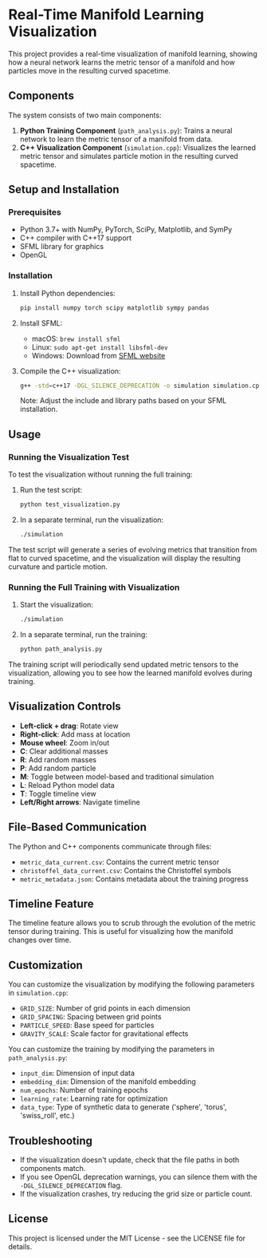 # Real-Time Manifold Learning Visualization

This project provides a real-time visualization of manifold learning, showing how a neural network learns the metric tensor of a manifold and how particles move in the resulting curved spacetime.

## Components

The system consists of two main components:

1. **Python Training Component** (`path_analysis.py`): Trains a neural network to learn the metric tensor of a manifold from data.
2. **C++ Visualization Component** (`simulation.cpp`): Visualizes the learned metric tensor and simulates particle motion in the resulting curved spacetime.

## Setup and Installation

### Prerequisites

- Python 3.7+ with NumPy, PyTorch, SciPy, Matplotlib, and SymPy
- C++ compiler with C++17 support
- SFML library for graphics
- OpenGL

### Installation

1. Install Python dependencies:
   ```bash
   pip install numpy torch scipy matplotlib sympy pandas
   ```

2. Install SFML:
   - macOS: `brew install sfml`
   - Linux: `sudo apt-get install libsfml-dev`
   - Windows: Download from [SFML website](https://www.sfml-dev.org/download.php)

3. Compile the C++ visualization:
   ```bash
   g++ -std=c++17 -DGL_SILENCE_DEPRECATION -o simulation simulation.cpp -I/opt/homebrew/opt/sfml/include -L/opt/homebrew/opt/sfml/lib -lsfml-graphics -lsfml-window -lsfml-system -framework OpenGL
   ```
   
   Note: Adjust the include and library paths based on your SFML installation.

## Usage

### Running the Visualization Test

To test the visualization without running the full training:

1. Run the test script:
   ```bash
   python test_visualization.py
   ```

2. In a separate terminal, run the visualization:
   ```bash
   ./simulation
   ```

The test script will generate a series of evolving metrics that transition from flat to curved spacetime, and the visualization will display the resulting curvature and particle motion.

### Running the Full Training with Visualization

1. Start the visualization:
   ```bash
   ./simulation
   ```

2. In a separate terminal, run the training:
   ```bash
   python path_analysis.py
   ```

The training script will periodically send updated metric tensors to the visualization, allowing you to see how the learned manifold evolves during training.

## Visualization Controls

- **Left-click + drag**: Rotate view
- **Right-click**: Add mass at location
- **Mouse wheel**: Zoom in/out
- **C**: Clear additional masses
- **R**: Add random masses
- **P**: Add random particle
- **M**: Toggle between model-based and traditional simulation
- **L**: Reload Python model data
- **T**: Toggle timeline view
- **Left/Right arrows**: Navigate timeline

## File-Based Communication

The Python and C++ components communicate through files:

- `metric_data_current.csv`: Contains the current metric tensor
- `christoffel_data_current.csv`: Contains the Christoffel symbols
- `metric_metadata.json`: Contains metadata about the training progress

## Timeline Feature

The timeline feature allows you to scrub through the evolution of the metric tensor during training. This is useful for visualizing how the manifold changes over time.

## Customization

You can customize the visualization by modifying the following parameters in `simulation.cpp`:

- `GRID_SIZE`: Number of grid points in each dimension
- `GRID_SPACING`: Spacing between grid points
- `PARTICLE_SPEED`: Base speed for particles
- `GRAVITY_SCALE`: Scale factor for gravitational effects

You can customize the training by modifying the parameters in `path_analysis.py`:

- `input_dim`: Dimension of input data
- `embedding_dim`: Dimension of the manifold embedding
- `num_epochs`: Number of training epochs
- `learning_rate`: Learning rate for optimization
- `data_type`: Type of synthetic data to generate ('sphere', 'torus', 'swiss_roll', etc.)

## Troubleshooting

- If the visualization doesn't update, check that the file paths in both components match.
- If you see OpenGL deprecation warnings, you can silence them with the `-DGL_SILENCE_DEPRECATION` flag.
- If the visualization crashes, try reducing the grid size or particle count.

## License

This project is licensed under the MIT License - see the LICENSE file for details. 